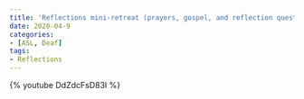 ```yaml
---
title: 'Reflections mini-retreat (prayers, gospel, and reflection questions)'
date: 2020-04-9
categories:
- [ASL, Deaf]
tags:
- Reflections
---
```

{% youtube DdZdcFsD83I %}